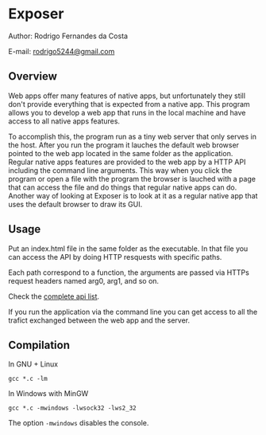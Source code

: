 # Exposer

Author: Rodrigo Fernandes da Costa

E-mail: rodrigo5244@gmail.com

## Overview

Web apps offer many features of native apps, but unfortunately they still don't provide everything that is expected from a native app. This program allows you to develop a web app that runs in the local machine and have access to all native apps features.

To accomplish this, the program run as a tiny web server that only serves in the host. After you run the program it lauches the default web browser pointed to the web app located in the same folder as the application. Regular native apps features are provided to the web app by a HTTP API including the command line arguments. This way when you click the program or open a file with the program the browser is lauched with a page that can access the file and do things that regular native apps can do. Another way of looking at Exposer is to look at it as a regular native app that uses the default browser to draw its GUI.

## Usage

Put an index.html file in the same folder as the executable. In that file you can access the API by doing HTTP resquests with specific paths.

Each path correspond to a function, the arguments are passed via HTTPs request headers named arg0, arg1, and so on.

Check the [complete api list](http://rodrigofcosta.net/#About/Exposer/API).

If you run the application via the command line you can get access to all the trafict exchanged between the web app and the server.

## Compilation

In GNU + Linux

    gcc *.c -lm

In Windows with MinGW

    gcc *.c -mwindows -lwsock32 -lws2_32

The option `-mwindows` disables the console.
